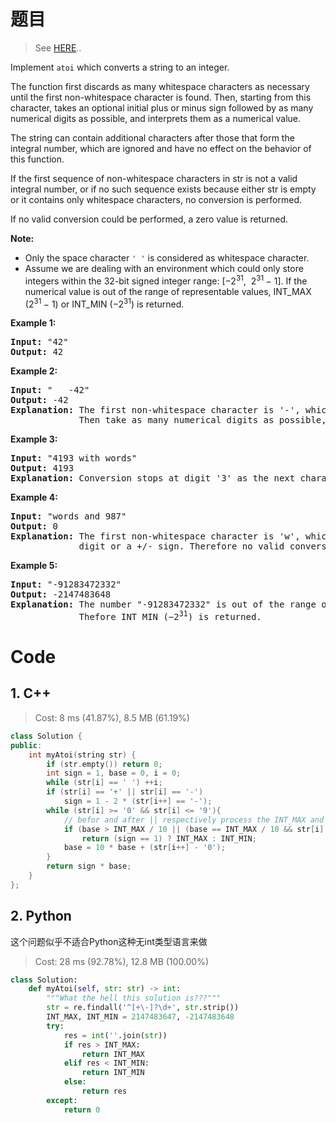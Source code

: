 # 题目

> See [HERE](https://leetcode.com/problems/string-to-integer-atoi/)..

<div><p>Implement <code><span>atoi</span></code> which&nbsp;converts a string to an integer.</p>

<p>The function first discards as many whitespace characters as necessary until the first non-whitespace character is found. Then, starting from this character, takes an optional initial plus or minus sign followed by as many numerical digits as possible, and interprets them as a numerical value.</p>

<p>The string can contain additional characters after those that form the integral number, which are ignored and have no effect on the behavior of this function.</p>

<p>If the first sequence of non-whitespace characters in str is not a valid integral number, or if no such sequence exists because either str is empty or it contains only whitespace characters, no conversion is performed.</p>

<p>If no valid conversion could be performed, a zero value is returned.</p>

<p><strong>Note:</strong></p>

<ul>
	<li>Only the space character <code>' '</code> is considered as whitespace character.</li>
	<li>Assume we are dealing with an environment which could only store integers within the 32-bit signed integer range: [−2<sup>31</sup>,&nbsp; 2<sup>31&nbsp;</sup>− 1]. If the numerical value is out of the range of representable values, INT_MAX (2<sup>31&nbsp;</sup>− 1) or INT_MIN (−2<sup>31</sup>) is returned.</li>
</ul>

<p><strong>Example 1:</strong></p>

<pre><strong>Input:</strong> "42"
<strong>Output:</strong> 42
</pre>

<p><strong>Example 2:</strong></p>

<pre><strong>Input:</strong> "   -42"
<strong>Output:</strong> -42
<strong>Explanation:</strong> The first non-whitespace character is '-', which is the minus sign.
&nbsp;            Then take as many numerical digits as possible, which gets 42.
</pre>

<p><strong>Example 3:</strong></p>

<pre><strong>Input:</strong> "4193 with words"
<strong>Output:</strong> 4193
<strong>Explanation:</strong> Conversion stops at digit '3' as the next character is not a numerical digit.
</pre>

<p><strong>Example 4:</strong></p>

<pre><strong>Input:</strong> "words and 987"
<strong>Output:</strong> 0
<strong>Explanation:</strong> The first non-whitespace character is 'w', which is not a numerical 
&nbsp;            digit or a +/- sign. Therefore no valid conversion could be performed.</pre>

<p><strong>Example 5:</strong></p>

<pre><strong>Input:</strong> "-91283472332"
<strong>Output:</strong> -2147483648
<strong>Explanation:</strong> The number "-91283472332" is out of the range of a 32-bit signed integer.
&nbsp;            Thefore INT_MIN (−2<sup>31</sup>) is returned.</pre>
</div>

# Code

## 1. C++

> Cost: 8 ms (41.87%), 8.5 MB (61.19%)

```C++
class Solution {
public:
    int myAtoi(string str) {
        if (str.empty()) return 0;
        int sign = 1, base = 0, i = 0;
        while (str[i] == ' ') ++i;
        if (str[i] == '+' || str[i] == '-')
            sign = 1 - 2 * (str[i++] == '-');
        while (str[i] >= '0' && str[i] <= '9'){
            // befor and after || respectively process the INT_MAX and INT_MIN
            if (base > INT_MAX / 10 || (base == INT_MAX / 10 && str[i] - '0' > INT_MAX % 10))
                return (sign == 1) ? INT_MAX : INT_MIN;
            base = 10 * base + (str[i++] - '0');
        }
        return sign * base;
    }
};
```

## 2. Python

这个问题似乎不适合Python这种无int类型语言来做

> Cost: 28 ms (92.78%), 12.8 MB (100.00%)

```python
class Solution:
    def myAtoi(self, str: str) -> int:
        """What the hell this solution is???"""
        str = re.findall('^[+\-]?\d+', str.strip())
        INT_MAX, INT_MIN = 2147483647, -2147483648
        try:
            res = int(''.join(str))
            if res > INT_MAX:
                return INT_MAX
            elif res < INT_MIN:
                return INT_MIN
            else:
                return res
        except:
            return 0
```
